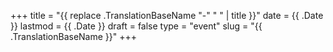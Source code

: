 +++
title = "{{ replace .TranslationBaseName "-" " " | title }}"
date = {{ .Date }}
lastmod = {{ .Date }}
draft = false
type = "event"
slug = "{{ .TranslationBaseName }}"
+++